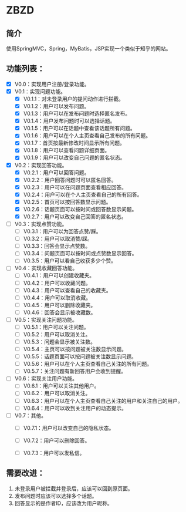 # ZBZD
## 简介
使用SpringMVC，Spring，MyBatis，JSP实现一个类似于知乎的网站。

## 功能列表：
* [x] V0.0：实现用户注册/登录功能。 
* [x] V0.1：实现问题功能。
   - [x] V0.1.1：对未登录用户的提问动作进行拦截。
   - [x] V0.1.2：用户可以发布问题。
   - [x] V0.1.3：用户可以在发布问题时选择匿名发布。
   - [x] V0.1.4：用户发布问题时可以选择话题。
   - [x] V0.1.5：用户可以在话题中查看该话题所有问题。 
   - [x] V0.1.6：用户可以在个人主页查看自己发布的所有问题。
   - [x] V0.1.7：首页按最新修改时间显示所有问题。
   - [x] V0.1.8：用户可以查看问题详细页面。
   - [x] V0.1.9：用户可以改变自己问题的匿名状态。   
* [x] V0.2：实现回答功能。
   - [x] V0.2.1：用户可以回答问题。
   - [x] V0.2.2：用户回答问题时可以匿名回答。
   - [x] V0.2.3：用户可以在问题页面查看相应回答。
   - [x] V0.2.4：用户可以在个人主页查看自己的所有回答。
   - [x] V0.2.5：首页可以按回答数显示问题。
   - [x] V0.2.6：话题页面可以按时间或回答数显示问题。
   - [x] V0.2.7：用户可以改变自己回答的匿名状态。
* [ ] V0.3：实现点赞功能。
   - [ ] V0.3.1：用户可以为回答点赞/踩。
   - [ ] V0.3.2：用户可以取消赞/踩。
   - [ ] V0.3.3：回答会显示点赞数。
   - [ ] V0.3.4：问题页面可以按时间或点赞数显示回答。
   - [ ] V0.3.5：用户可以看自己收获多少个赞。
* [ ] V0.4：实现收藏回答功能。
   - [ ] V0.4.1：用户可以创建收藏夹。
   - [ ] V0.4.2：用户可以收藏问题。
   - [ ] V0.4.3：用户可以查看自己的收藏夹。
   - [ ] V0.4.4：用户可以取消收藏。
   - [ ] V0.4.5：用户可以删除收藏夹。
   - [ ] V0.4.6：回答会显示被收藏数。
* [ ] V0.5：实现关注问题功能。
   - [ ] V0.5.1：用户可以关注问题。
   - [ ] V0.5.2：用户可以取消关注。
   - [ ] V0.5.3：问题会显示被关注数。
   - [ ] V0.5.4：主页可以按问题被关注数显示问题。
   - [ ] V0.5.5：话题页面可以按问题被关注数显示问题。
   - [ ] V0.5.6：用户可以在个人主页查看自己关注的所有问题。
   - [ ] V0.5.7：关注问题有新回答用户会收到提醒。
* [ ] V0.6：实现关注用户功能。
   - [ ] V0.6.1：用户可以关注其他用户。
   - [ ] V0.6.2：用户可以取消关注。
   - [ ] V0.6.3：用户可以在个人主页查看自己关注的用户和关注自己的用户。
   - [ ] V0.6.4：用户可以收到关注用户的动态提示。
 * [ ] V0.7：其他。
    - [ ] V0.7.1：用户可以改变自己的隐私状态。
    - [ ] V0.7.2：用户可以删除回答。
    - [ ] V0.7.3：用户可以发私信。


## 需要改进：
1. 未登录用户被拦截并登录后，应该可以回到原页面。
2. 发布问题时应该可以选择多个话题。
3. 回答显示的是作者ID，应该改为用户昵称。